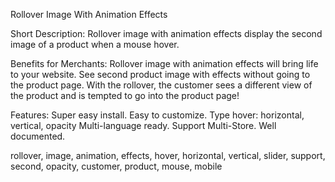 Rollover Image With Animation Effects


Short Description:
Rollover image with animation effects display the second image of a product when a mouse hover.


Benefits for Merchants:
Rollover image with animation effects will bring life to your website. See second product image with effects without going to the product page.
With the rollover, the customer sees a different view of the product and is tempted to go into the product page!

Features:
Super easy install.
Easy to customize.
Type hover: horizontal, vertical, opacity
Multi-language ready.
Support Multi-Store.
Well documented.

rollover, image, animation, effects, hover, horizontal, vertical, slider, support, second, opacity, customer, product, mouse, mobile